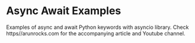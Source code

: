 # Async Await Examples

Examples of async and await Python keywords with asyncio library. Check https//arunrocks.com for the accompanying article and Youtube channel.
